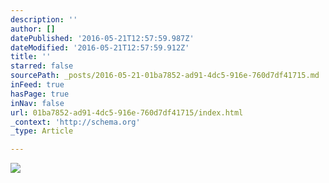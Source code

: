 ```yaml
---
description: ''
author: []
datePublished: '2016-05-21T12:57:59.987Z'
dateModified: '2016-05-21T12:57:59.912Z'
title: ''
starred: false
sourcePath: _posts/2016-05-21-01ba7852-ad91-4dc5-916e-760d7df41715.md
inFeed: true
hasPage: true
inNav: false
url: 01ba7852-ad91-4dc5-916e-760d7df41715/index.html
_context: 'http://schema.org'
_type: Article

---
```

![](https://the-grid-user-content.s3-us-west-2.amazonaws.com/d0b2cd5f-cabb-4309-af01-e8aa59afb5f8.jpg)